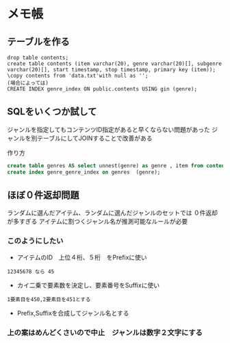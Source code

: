 # メモ帳


## テーブルを作る
```
drop table contents;
create table contents (item varchar(20), genre varchar(20)[], subgenre varchar(20)[], start timestamp, stop timestamp, primary key (item));
\copy contents from 'data.txt'with null as '';
(場合によっては)
CREATE INDEX genre_index ON public.contents USING gin (genre);
```

## SQLをいくつか試して

ジャンルを指定してもコンテンツID指定があると早くならない問題があった
ジャンルを別テーブルにしてJOINすることで改善がある

作り方
```sql
create table genres AS select unnest(genre) as genre , item from contents;
create index genre_genre_index on genres  (genre);
```

## ほぼ０件返却問題
ランダムに選んだアイテム、ランダムに選んだジャンルのセットでは
０件返却が多すぎる
アイテムに割つくジャンル名が推測可能なルールが必要

### このようにしたい
* アイテムのID　上位４桁、５桁　をPrefixに使い
``` 
12345678 なら 45
```
* カイ二乗で要素数を決定し、要素番号をSuffixに使い
```
1要素目を450,2要素目を451とする
```
* Prefix,Suffixを合成してジャンル名とする

### 上の案はめんどくさいので中止　ジャンルは数字２文字にする
